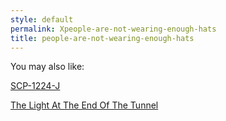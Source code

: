 ```yaml
---
style: default
permalink: Xpeople-are-not-wearing-enough-hats
title: people-are-not-wearing-enough-hats
---
```

You may also like:

[SCP-1224-J](http://scp-wiki.net/scp-1224-j)

[The Light At The End Of The Tunnel](http://scp-wiki.net/gdp2-the-light-at-the-end-of-the-tunnel)
